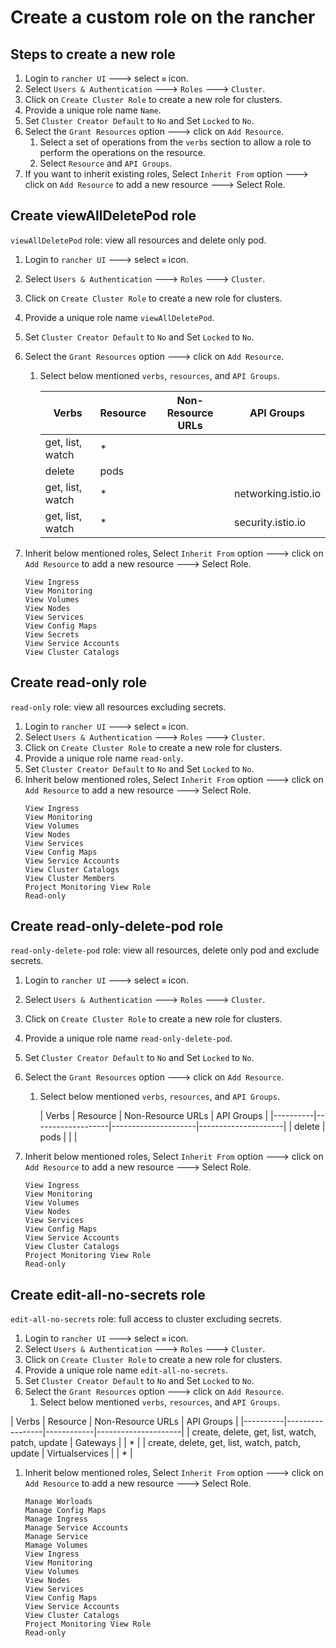 # Create a custom role on the rancher

## Steps to create a new role
1. Login to `rancher UI` ---> select `≡` icon.
1. Select `Users & Authentication` ---> `Roles` ---> `Cluster`. 
1. Click on `Create Cluster Role` to create a new role for clusters.
1. Provide a unique role name `Name`. 
1. Set `Cluster Creator Default` to `No` and Set `Locked` to `No`.
1. Select the `Grant Resources` option ---> click on `Add Resource`.
   1. Select a set of operations from the `verbs` section to allow a role to perform the operations on the resource.
   1. Select `Resource` and `API Groups`.
1. If you want to inherit existing roles, Select `Inherit From` option ---> click on `Add Resource` to add a new resource ---> Select Role.


## Create viewAllDeletePod role

`viewAllDeletePod` role: view all resources and delete only pod.

1. Login to `rancher UI` ---> select `≡` icon.
1. Select `Users & Authentication` ---> `Roles` ---> `Cluster`.
1. Click on `Create Cluster Role` to create a new role for clusters.
1. Provide a unique role name `viewAllDeletePod`.
1. Set `Cluster Creator Default` to `No` and Set `Locked` to `No`.
1. Select the `Grant Resources` option ---> click on `Add Resource`.
   1. Select below mentioned `verbs`, `resources`, and `API Groups`.

      | Verbs            | Resource | Non-Resource URLs | API Groups          |
      |----------|-------------------|---------------------|---------------------|
      | get, list, watch | *        |                   |                     |
      | delete           | pods     |                   |                     |
      | get, list, watch | *        |                   | networking.istio.io |
      | get, list, watch | *        |                   | security.istio.io   |

1. Inherit below mentioned roles, Select `Inherit From` option ---> click on `Add Resource` to add a new resource ---> Select Role.
   ```
   View Ingress
   View Monitoring
   View Volumes
   View Nodes
   View Services
   View Config Maps
   View Secrets
   View Service Accounts
   View Cluster Catalogs
   ```

## Create read-only role

`read-only` role: view all resources excluding secrets.

1. Login to `rancher UI` ---> select `≡` icon.
1. Select `Users & Authentication` ---> `Roles` ---> `Cluster`.
1. Click on `Create Cluster Role` to create a new role for clusters.
1. Provide a unique role name `read-only`.
1. Set `Cluster Creator Default` to `No` and Set `Locked` to `No`.
1. Inherit below mentioned roles, Select `Inherit From` option ---> click on `Add Resource` to add a new resource ---> Select Role.
   ```
   View Ingress
   View Monitoring
   View Volumes
   View Nodes
   View Services
   View Config Maps
   View Service Accounts
   View Cluster Catalogs
   View Cluster Members
   Project Monitoring View Role
   Read-only
   ```

## Create read-only-delete-pod role

`read-only-delete-pod` role: view all resources, delete only pod and exclude secrets.

1. Login to `rancher UI` ---> select `≡` icon.
1. Select `Users & Authentication` ---> `Roles` ---> `Cluster`.
1. Click on `Create Cluster Role` to create a new role for clusters.
1. Provide a unique role name `read-only-delete-pod`.
1. Set `Cluster Creator Default` to `No` and Set `Locked` to `No`.
1. Select the `Grant Resources` option ---> click on `Add Resource`.
    1. Select below mentioned `verbs`, `resources`, and `API Groups`.

       | Verbs            | Resource | Non-Resource URLs | API Groups          |
             |----------|-------------------|---------------------|---------------------|
       | delete           | pods     |                   |                     |
      

1. Inherit below mentioned roles, Select `Inherit From` option ---> click on `Add Resource` to add a new resource ---> Select Role.
   ```
   View Ingress
   View Monitoring
   View Volumes
   View Nodes
   View Services
   View Config Maps
   View Service Accounts
   View Cluster Catalogs
   Project Monitoring View Role
   Read-only
   ```

## Create edit-all-no-secrets role

`edit-all-no-secrets` role: full access to cluster excluding secrets.

1. Login to `rancher UI` ---> select `≡` icon.
1. Select `Users & Authentication` ---> `Roles` ---> `Cluster`.
1. Click on `Create Cluster Role` to create a new role for clusters.
1. Provide a unique role name `edit-all-no-secrets`.
1. Set `Cluster Creator Default` to `No` and Set `Locked` to `No`.
1. Select the `Grant Resources` option ---> click on `Add Resource`.
    1. Select below mentioned `verbs`, `resources`, and `API Groups`.

| Verbs            | Resource | Non-Resource URLs | API Groups |
             |----------|-----------------|------------|---------------------|
       | create, delete, get, list, watch, patch, update | Gateways |                 | *          |
       | create, delete, get, list, watch, patch, update | Virtualservices |                 | *          |
   

1. Inherit below mentioned roles, Select `Inherit From` option ---> click on `Add Resource` to add a new resource ---> Select Role.
   ```
   Manage Worloads
   Manage Config Maps
   Manage Ingress
   Manage Service Accounts
   Manage Service
   Mamage Volumes
   View Ingress
   View Monitoring
   View Volumes
   View Nodes
   View Services
   View Config Maps
   View Service Accounts
   View Cluster Catalogs
   Project Monitoring View Role
   Read-only
   ```
